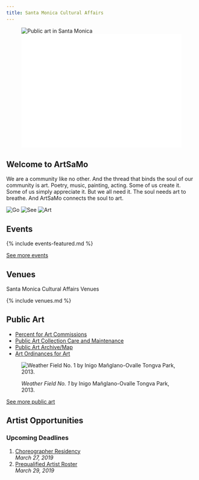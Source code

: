 ```yaml
---
title: Santa Monica Cultural Affairs
---
```


<figure>
  <img src="/assets/images/artsamo.jpg" height="300" alt="Public art in Santa Monica" />
  <img src="/assets/images/artsamo.svg" height="300" alt="ArtSaMo" />
</figure>

<h2>Welcome to ArtSaMo</h2>

We are a community like no other. And the thread that binds the soul of our community is art. Poetry, music, painting, acting. Some of us create it. Some of us simply appreciate it. But we all need it. The soul needs art to breathe. And ArtSaMo connects the soul to art.

<p class="go-see-art">
  <img src="/uploads/Go.png" height="100" alt="Go" />
  <img src="/uploads/See.png" height="100" alt="See" />
  <img src="/uploads/Art.png" height="100" alt="Art" />
</p>


Events
------

{% include events-featured.md %}

[See more events](/events/)


Venues
------

Santa Monica Cultural Affairs Venues

{% include venues.md %}
    
    
Public Art
----------

*   [Percent for Art Commissions](/public-art/#map)
*   [Public Art Collection Care and Maintenance](/about/#maintenance)
*   [Public Art Archive/Map](/public-art/)
*   [Art Ordinances for Art](/about/#ordinances)

<figure>
  <img
    src="/uploads/weather-field-tongva.jpg"
    height="300"
    alt="Weather Field No. 1 by Inigo Mañglano-Ovalle Tongva Park, 2013."
  />
  <figcaption>
    <p>
      <em>Weather Field No. 1</em> by Inigo Mañglano-Ovalle Tongva Park, 2013.
    </p>
  </figcaption>
</figure>

[See more public art](/public-art/)



Artist Opportunities
--------------------

### Upcoming Deadlines

1.   [Choreographer Residency](https://www.smgov.net/uploadedFiles/Portals/Culture/Public_Art_Program/2019ACBH_Choreo_Res_Call.pdf)<br />
    _March 27, 2019_
1.   [Prequalified Artist Roster](https://artist.callforentry.org/festivals_unique_info.php?ID=6001)<br />
    _March 29, 2019_
